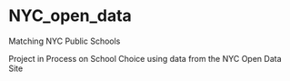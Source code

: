# NYC_open_data

Matching NYC Public Schools

Project in Process on School Choice using data from the NYC Open Data Site
